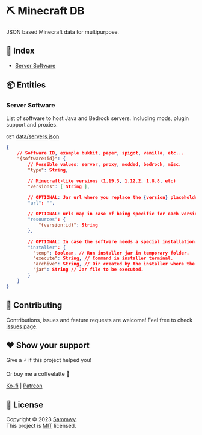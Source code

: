 # ⛏️ Minecraft DB

JSON based Minecraft data for multipurpose.

## 📖 Index

- [Server Software](#server-software)

## 📦 Entities

### Server Software

List of software to host Java and Bedrock servers. Including mods, plugin support and proxies.

`GET` [data/servers.json](data/servers.json)

```json
{
    // Software ID, example bukkit, paper, spigot, vanilla, etc...
    "{software:id}": {
        // Possible values: server, proxy, modded, bedrock, misc.
        "type": String,

        // Minecraft-like versions (1.19.3, 1.12.2, 1.8.8, etc)
        "versions": [ String ],

        // OPTIONAL: Jar url where you replace the {version} placeholder.
        "url": "",

        // OPTIONAL: urls map in case of being specific for each version.
        "resources": {
            "{version:id}": String
        },

        // OPTIONAL: In case the software needs a special installation.
        "installer": {
          "temp": Boolean, // Run installer jar in temporary folder.
          "execute": String, // Command in installer terminal.
          "archive": String, // Dir created by the installer where the server is located.
          "jar": String // Jar file to be executed.
        }
    }
}
```

## 🤝 Contributing

Contributions, issues and feature requests are welcome!
Feel free to check [issues page](https://github.com/sammwyy/minecraft-db/issues).

## ❤️ Show your support

Give a ⭐️ if this project helped you!

Or buy me a coffeelatte 🙌

[Ko-fi](https://ko-fi.com/sammwy) | [Patreon](https://patreon.com/sammwy)

## 📝 License

Copyright © 2023 [Sammwy](https://github.com/sammwyy).  
This project is [MIT](LICENSE) licensed.
